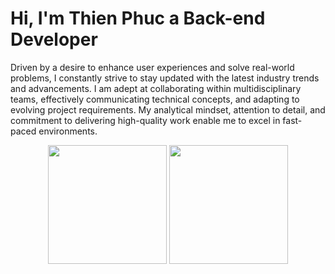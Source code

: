<div class="personal">
  <h1>Hi, I'm Thien Phuc a Back-end Developer</h3>
  <p>Driven by a desire to enhance user experiences and solve real-world problems, I constantly strive to stay updated with the latest industry trends and advancements. I am adept at collaborating within multidisciplinary teams, effectively communicating technical concepts, and adapting to evolving project requirements. My analytical mindset, attention to detail, and commitment to delivering high-quality work enable me to excel in fast-paced environments.</p>
</div>
<div class ="github-repo" align="center" style="display: inline_block">
  <img height="190em" src="https://github-readme-stats.vercel.app/api?username=nnthienphuc&theme=dracula&show_icons=true&hide_border=false&count_private=true">
  <img height="190em" src="https://github-readme-stats.vercel.app/api/top-langs/?username=nnthienphuc&theme=dracula&show_icons=true&hide_border=false&layout=compact">
</div>

<!--
**nnthienphuc/nnthienphuc** is a ✨ _special_ ✨ repository because its `README.md` (this file) appears on your GitHub profile.

Here are some ideas to get you started:

- 🔭 I’m currently working on ...
- 🌱 I’m currently learning ...
- 👯 I’m looking to collaborate on ...
- 🤔 I’m looking for help with ...
- 💬 Ask me about ...
- 📫 How to reach me: ...
- 😄 Pronouns: ...
- ⚡ Fun fact: ...
-->
